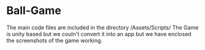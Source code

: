 # Ball-Game
The main code files are included in the directory /Assets/Scripts/
The Game is unity based but we couln't convert it into an app but we have enclosed the screenshots of the game working.
